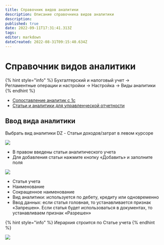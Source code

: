 ```yaml
---
title: Справочник видов аналитики
description: Описание справочника видов аналитики
description: 
published: true
date: 2022-09-11T17:31:41.313Z
tags: 
editor: markdown
dateCreated: 2022-08-31T09:15:40.634Z
---
```


# Справочник видов аналитики

{% hint style="info" %}
Бухгалтерский и налоговый учет → Регламентные операции и настройки → Настройка → Виды аналитики
{% endhint %}

* [Сопоставление аналитик c 1c](sopostavlenie-analitik.md)
* [Статьи и аналитики для управленческой отчетности](stati-dlya-upr.-otchetnosti.md)

## **Ввод вида аналитики**

Выбрать вид аналитики DZ - Статьи доходов/затрат в левом курсоре

![](<../../../.gitbook/assets/0 (53)>)

* В правом введены статьи аналитического учета
* Для добавления статьи нажмите кнопку «Добавить» и заполните поля

![](<../../../.gitbook/assets/1 (38)>)

* Статья учета
* Наименование
* Сокращенное наименование
* Вид аналитики: используется по дебету, кредиту или одновременно
* Ввод данных: если статья головная, то устанавливается признак «Запрешен». Если статья будет использоваться в документах, то устанавливаем признак «Разрешен»

{% hint style="info" %}
Иерархия строится по Статье учета
{% endhint %}

![](<../../../.gitbook/assets/2 (41)>)
